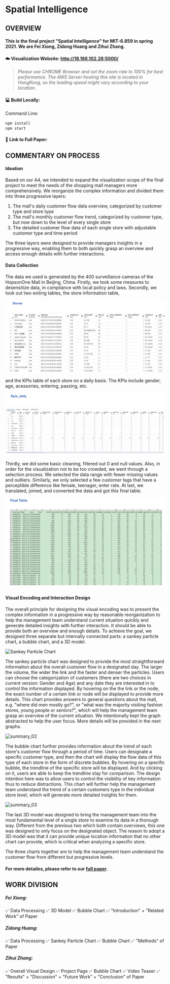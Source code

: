 # Spatial Intelligence

## OVERVIEW
#### This is the final project "Spatial Intelligence" for MIT-6.859 in spring 2021. We are Fei Xiong, Zidong Huang and Zihui Zhang.

#### ☁️ Visualization Website: http://18.166.102.28:5000/
>_Please use CHROME Browser and set the zoom rate to 100% for best performance. The AWS Server hosting this site is located in HongKong, so the loading speed might vary according to your location._ 

#### 💻 Build Locally:
Command Line:
```
npm install
npm start
```
#### 📄 Link to Full Paper:


## COMMENTARY ON PROCESS
#### Ideation
Based on our A4, we intended to expand the visualization scope of the final project to meet the needs of the shopping mall managers more comprehensively. We reorganize the complex information and divided them into three progressive layers: 
1. The mall's daily customer flow data overview, categorized by customer type and store type
2. The mall's monthly customer flow trend, categorized by customer type, but now down to the level of every single store
3. The detailed customer flow data of each single store with adjustable customer type and time period

The three layers were designed to provide managers insights in a progressive way, enabling them to both quickly grasp an overview and access enough details with further interactions.
#### Data Collection
The data we used is generated by the 400 surveillance cameras of the HopsonOne Mall in Beijing, China. Firstly, we took some measures to desensitize data, in compliance with local policy and laws. Secondly, we took out two exiting tables, the store information table, 

![Stores Table](https://github.com/6859-sp21/a4-spatial_intelligence-1/blob/main/data/stores.jpg)


and the KPIs table of each store on a daily basis. The KPIs include gender, age, acessories, entering, passing, etc.

![Kpis Daily Table](https://github.com/6859-sp21/a4-spatial_intelligence-1/blob/main/data/kpis_daily.jpg)

Thirdly, we did some basic cleaning, filtered out 0 and null values. Also, in order for the visualization not to be too crowded, we went through a selection process. We selected the data range with fewer missing values and outliers. Similarly, we only selected a few customer tags that have a perceptible difference like female, teenager, enter rate. At last, we translated, joined, and converted the data and got this final table.

![Final Table](https://github.com/6859-sp21/a4-spatial_intelligence-1/blob/main/data/final_table.jpg)

#### Visual Encoding and Interaction Design
The overall principle for designing the visual encoding was to present the complex information in a progressive way by reasonable reorganization to help the management team understand current situation quickly and generate detailed insights with further interaction. It should be able to provide both an overview and enough details. To achieve the goal, we designed three separate but internally connected parts: a sankey particle chart, a bubble chart, and a 3D model. 

![Sankey Particle Chart](https://user-images.githubusercontent.com/60722129/118685024-509a5080-b835-11eb-9a7a-ba12733dd9cf.jpg)

The sankey particle chart was designed to provide the most straightforward information about the overall customer flow in a designated day. The larger the volume, the wider the link and the faster and denser the particles. Users can choose the categorization of customers (there are two choices in current version: Gender and Age) and any date they are interested in to control the information displayed. By hovering on the the link or the node, the exact number of a certain link or node will be displayed to provide more details. This chart provides answers to general questions about the mall, e.g. "where did men mostly go?", or "what was the majority visiting fashion stores, young people or seniors?", which will help the management team grasp an overview of the current situation. We intentionally kept the graph abstracted to help the user focus. More details will be provided in the next graphs. 

![summary_02](https://user-images.githubusercontent.com/60722129/118686143-52184880-b836-11eb-93c1-3816418bc98a.png)

The bubble chart further provides information about the trend of each store's customer flow through a period of time. Users can designate a specific customer type, and then the chart will display the flow data of this type of each store in the form of discrete bubbles. By hovering on a specific bubble, the trendline of the specific store will be displayed. And by clicking on it, users are able to keep the trendline stay for comparison. The design intention here was to allow users to control the visibility of key information thus to reduce distractions. This chart will further help the management team understand the trend of a certain customers type in the individual store level, which will generate more detailed insights for them.

![summary_03](https://user-images.githubusercontent.com/60722129/118686198-5f353780-b836-11eb-919f-3bd5d70dbb43.png)

The last 3D model was designed to bring the management team into the most fundamental level of a single store to examine its data in a thorough way. Different from the previous two which both contain overviews, this one was designed to only focus on the designated object. The reason to adopt a 3D model was that it can provide unique location information that no other chart can provide, which is critical when analyzing a specific store. 

The three charts together are to help the management team understand the customer flow from different but progressive levels.

#### For more detailes, please refer to our [full paper](url).


## WORK DIVISION
##### Fei Xiong:    
✅ Data Processing ✅ 3D Model ✅ Bubble Chart ✅ "Introduction" + "Related Work" of Paper

##### Zidong Huang: 
✅ Data Processing ✅ Sankey Particle Chart ✅ Bubble Chart ✅ "Methods" of Paper

##### Zihui Zhang:  
✅ Overall Visual Design ✅ Project Page ✅ Bubble Chart ✅ Video Teaser ✅ "Results" + "Discussion" + "Future Work" + "Conclusion" of Paper

